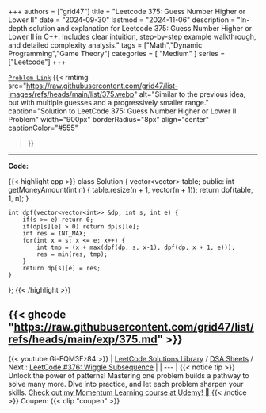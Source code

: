 
+++
authors = ["grid47"]
title = "Leetcode 375: Guess Number Higher or Lower II"
date = "2024-09-30"
lastmod = "2024-11-06"
description = "In-depth solution and explanation for Leetcode 375: Guess Number Higher or Lower II in C++. Includes clear intuition, step-by-step example walkthrough, and detailed complexity analysis."
tags = ["Math","Dynamic Programming","Game Theory"]
categories = [
    "Medium"
]
series = ["Leetcode"]
+++



[`Problem Link`](https://leetcode.com/problems/guess-number-higher-or-lower-ii/description/)
{{< rmtimg 
    src="https://raw.githubusercontent.com/grid47/list-images/refs/heads/main/list/375.webp" 
    alt="Similar to the previous idea, but with multiple guesses and a progressively smaller range."
    caption="Solution to LeetCode 375: Guess Number Higher or Lower II Problem"
    width="900px"
    borderRadius="8px"
    align="center" 
    captionColor="#555"
>}}
---
**Code:**

{{< highlight cpp >}}
class Solution {
    vector<vector<int>> table;
public:
    int getMoneyAmount(int n) {
        table.resize(n + 1, vector<int>(n + 1));
        return dpf(table, 1, n);
    }

    int dpf(vector<vector<int>> &dp, int s, int e) {
        if(s >= e) return 0;
        if(dp[s][e] > 0) return dp[s][e];
        int res = INT_MAX;
        for(int x = s; x <= e; x++) {
            int tmp = (x + max(dpf(dp, s, x-1), dpf(dp, x + 1, e)));
            res = min(res, tmp);
        }
        return dp[s][e] = res;
    }
};
{{< /highlight >}}

{{< ghcode "https://raw.githubusercontent.com/grid47/list/refs/heads/main/exp/375.md" >}}
---
{{< youtube Gi-FQM3Ez84 >}}
| [LeetCode Solutions Library](https://grid47.xyz/leetcode/) / [DSA Sheets](https://grid47.xyz/sheets/) / Next : [LeetCode #376: Wiggle Subsequence](https://grid47.xyz/posts/leetcode-376-wiggle-subsequence-solution/) |
| --- |
{{< notice tip >}}
Unlock the power of patterns! Mastering one problem builds a pathway to solve many more. Dive into practice, and let each problem sharpen your skills. [Check out my Momentum Learning course at Udemy! 🚀 ](https://www.udemy.com/course/algorithms-and-data-structures-in-cpp/)
{{< /notice >}}
Coupen: {{< clip "coupen" >}}
